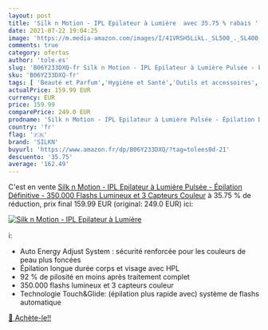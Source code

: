 ```yaml
---
layout: post
title: 'Silk n Motion - IPL Epilateur à Lumière  avec 35.75 % rabais '
date: 2021-07-22 19:04:25
image: 'https://m.media-amazon.com/images/I/41VRSH5LikL._SL500_._SL400_.jpg'
comments: true
category: ofertas
author: 'tole.es'
slug: 'B06Y233DXQ-fr Silk n Motion - IPL Epilateur à Lumière Pulsée - Épilation...'
sku: 'B06Y233DXQ-fr'
tags: [ 'Beauté et Parfum','Hygiène et Santé','Outils et accessoires','Rasage et Épilation','silkn','Épilateurs à lumière pulsée','Épilation','Épilation à lumière pulsée', ]
actualPrice: 159.99 EUR
currency: EUR
price: 159.99
comparePrice: 249.0 EUR
prodname: 'Silk n Motion - IPL Epilateur à Lumière Pulsée - Épilation Définitive - 350.000 Flashs Lumineux et 3 Capteurs Couleur'
country: 'fr'
flag: '🇫🇷'
brand: 'SILKN'
buyurl: 'https://www.amazon.fr/dp/B06Y233DXQ/?tag=tolees0d-21'
descuento: '35.75'
average: '162.49'
---
```


C'est en vente [Silk n Motion - IPL Epilateur à Lumière Pulsée - Épilation Définitive - 350.000 Flashs Lumineux et 3 Capteurs Couleur](https://www.amazon.fr/dp/B06Y233DXQ/?tag=tolees0d-21)  à  35.75 % de réduction, prix final  159.99 EUR (original: 249.0 EUR) ici:

[![Silk n Motion - IPL Epilateur à Lumière ](https://m.media-amazon.com/images/I/41VRSH5LikL._SL500_._SL400_.jpg)](https://www.amazon.fr/dp/B06Y233DXQ/?tag=tolees0d-21)

ℹ️:

- Auto Energy Adjust System : sécurité renforcée pour les couleurs de peau plus foncées
- Épilation longue durée corps et visage avec HPL
- 92 % de pilosité en moins après traitement complet
- 350.000 flashs lumineux et 3 capteurs couleur
- Technologie Touch&Glide: (épilation plus rapide avec) système de flashs automatique

[🛒 Achète-le!!](https://www.amazon.fr/dp/B06Y233DXQ/?tag=tolees0d-21)
